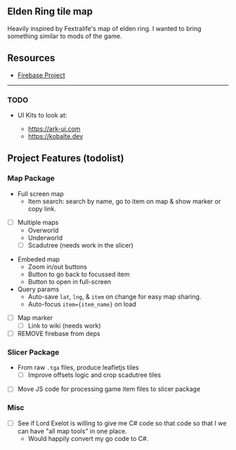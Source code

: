 ## Elden Ring tile map

Heavily inspired by Fextralife's map of elden ring. I wanted to bring something similar to mods of the game.

## Resources

- [Firebase Project](https://console.firebase.google.com/u/2/project/convergence-mod-map/overview)

---

### TODO

- UI Kits to look at:

  - https://ark-ui.com
  - https://kobalte.dev

## Project Features (todolist)

### Map Package

- Full screen map
  - Item search: search by name, go to item on map & show marker or copy link.
- [ ] Multiple maps
  - Overworld
  - Underworld
  - [ ] Scadutree (needs work in the slicer)
- Embeded map
  - Zoom in/out buttons
  - Button to go back to focussed item
  - Button to open in full-screen
- Query params
  - Auto-save `lat`, `lng`, & `item` on change for easy map sharing.
  - Auto-focus `item={item_name}` on load
- [ ] Map marker
  - [ ] Link to wiki (needs work)
- [ ] REMOVE firebase from deps

### Slicer Package

- From raw `.tga` files, produce leafletjs tiles
  - [ ] Improve offsets logic and crop scadutree tiles
- [ ] Move JS code for processing game item files to slicer package

### Misc

- [ ] See if Lord Exelot is willing to give me C# code so that code so that I we can have "all map tools" in one place.
  - Would happily convert my go code to C#.
